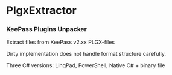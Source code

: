 # PlgxExtractor
### KeePass Plugins Unpacker

Extract files from KeePass v2.xx PLGX-files

Dirty implementation does not handle format structure carefully.

Three C# versions: LinqPad, PowerShell, Native C# + binary file
